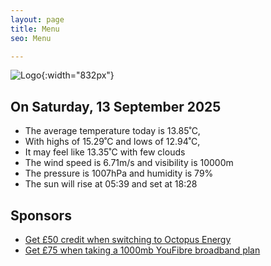 ```yaml
---
layout: page
title: Menu
seo: Menu

---
```


![Logo](/images/logo.jpg){:width="832px"}

<!-- weather_marker starts -->
## On Saturday, 13 September 2025

- The average temperature today is 13.85˚C,
- With highs of 15.29˚C and lows of 12.94˚C,
- It may feel like 13.35˚C with few clouds
- The wind speed is 6.71m/s and visibility is 10000m
- The pressure is 1007hPa and humidity is 79%
- The sun will rise at 05:39 and set at 18:28

<!-- weather_marker ends -->

## Sponsors

- [Get £50 credit when switching to Octopus Energy](https://bit.ly/3oD1nnS)
- [Get £75 when taking a 1000mb YouFibre broadband plan](https://aklam.io/91zWhU?)
